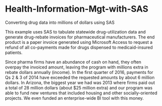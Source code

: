 # Health-Information-Mgt-with-SAS

Converting drug data into millions of dollars using SAS

This example uses SAS to tabulate statewide drug-utilization data and generate drug-rebate invoices for pharmaceutical manufacturers. The end product is a paper invoice generated using Microsoft Access to request a refund of all co-payments made for drugs dispensed to medicaid-insured patients. 

Since pharma firms have an abundance of cash on hand, they often overpay the invoiced amount, leaving the program with millions extra in rebate dollars annually (income). In the first quarter of 2016, payments for Qs 2 & 3 of 2014 have exceeded the requested amounts by about 6 million dollars. In Arizona, the biggest year we had was 2013 where firms paid out a total of 28 million dollars (about $25 million extra) and our program was able to fund new ventures that included housing and other socially-oriented projects. We even funded an enterprise-wide BI tool with this money.

